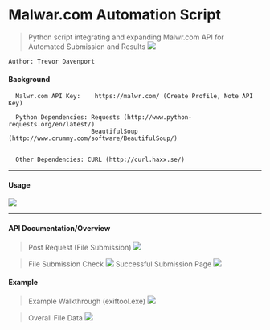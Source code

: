 Malwar.com Automation Script
===========================
> Python script integrating and expanding Malwr.com API for Automated Submission and Results
![](http://i.imgur.com/LEu6Vbw.png)

```
Author: Trevor Davenport
```

#### Background ####
```
  Malwr.com API Key:    https://malwr.com/ (Create Profile, Note API Key)

  Python Dependencies: Requests (http://www.python-requests.org/en/latest/)
                       BeautifulSoup (http://www.crummy.com/software/BeautifulSoup/)
                       
                       
  Other Dependencies: CURL (http://curl.haxx.se/)
```
___

#### Usage ####
![](http://i.imgur.com/IX9fc5U.png)

___

#### API Documentation/Overview ####
> Post Request (File Submission)
![](http://i.imgur.com/sU2t1Mr.png)

> File Submission Check
![](http://i.imgur.com/GFPMf0X.png)
> Successful Submission Page
![](http://i.imgur.com/8iEawDY.png)


#### Example ####
> Example Walkthrough (exiftool.exe)
![](http://i.imgur.com/jBR4XTx.png)

> Overall File Data
![](http://i.imgur.com/03Jtlkg.png)

